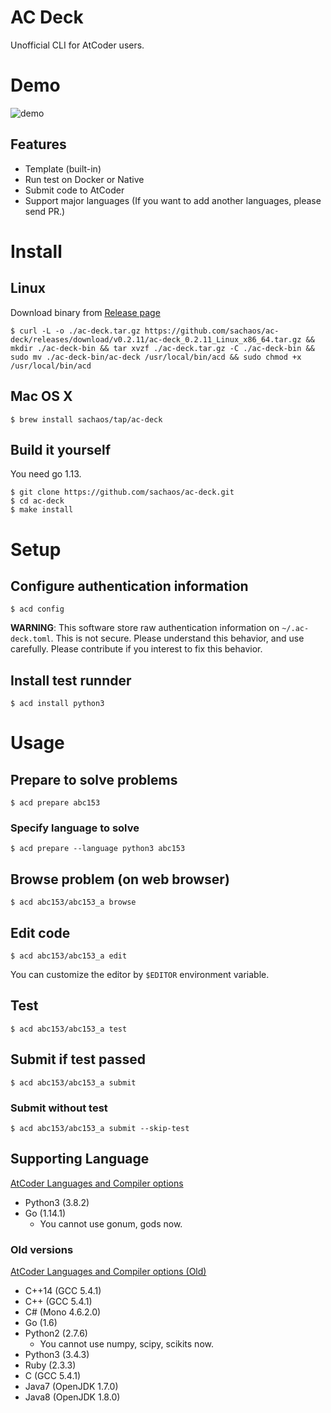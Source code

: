 # AC Deck

Unofficial CLI for AtCoder users.

# Demo

![demo](./images/demo.gif)

## Features

* Template (built-in)
* Run test on Docker or Native
* Submit code to AtCoder
* Support major languages (If you want to add another languages, please send PR.)

# Install

## Linux

Download binary from [Release page](https://github.com/sachaos/ac-deck/releases)

```shell
$ curl -L -o ./ac-deck.tar.gz https://github.com/sachaos/ac-deck/releases/download/v0.2.11/ac-deck_0.2.11_Linux_x86_64.tar.gz && mkdir ./ac-deck-bin && tar xvzf ./ac-deck.tar.gz -C ./ac-deck-bin && sudo mv ./ac-deck-bin/ac-deck /usr/local/bin/acd && sudo chmod +x /usr/local/bin/acd
```

## Mac OS X

```shell
$ brew install sachaos/tap/ac-deck
```

## Build it yourself

You need go 1.13.

```shell
$ git clone https://github.com/sachaos/ac-deck.git
$ cd ac-deck
$ make install
```

# Setup

## Configure authentication information

```shell
$ acd config
```

**WARNING**: This software store raw authentication information on `~/.ac-deck.toml`. This is not secure.
Please understand this behavior, and use carefully. Please contribute if you interest to fix this behavior.

## Install test runnder

```shell
$ acd install python3
```

# Usage

## Prepare to solve problems

```shell
$ acd prepare abc153
```

### Specify language to solve

```shell
$ acd prepare --language python3 abc153
```

## Browse problem (on web browser)

```shell
$ acd abc153/abc153_a browse
```

## Edit code

```shell
$ acd abc153/abc153_a edit
```

You can customize the editor by `$EDITOR` environment variable.

## Test

```shell
$ acd abc153/abc153_a test
```

## Submit if test passed

```shell
$ acd abc153/abc153_a submit
```

### Submit without test

```shell
$ acd abc153/abc153_a submit --skip-test
```

## Supporting Language

[AtCoder Languages and Compiler options](https://atcoder.jp/contests/language-test-202001)

- Python3 (3.8.2)
- Go (1.14.1)
    - You cannot use gonum, gods now.

### Old versions

[AtCoder Languages and Compiler options (Old)](https://language-test-201603.contest.atcoder.jp/)

- C++14 (GCC 5.4.1)
- C++ (GCC 5.4.1)
- C# (Mono 4.6.2.0)
- Go (1.6)
- Python2 (2.7.6)
    - You cannot use numpy, scipy, scikits now.
- Python3 (3.4.3)
- Ruby (2.3.3)
- C (GCC 5.4.1)
- Java7 (OpenJDK 1.7.0)
- Java8 (OpenJDK 1.8.0)
